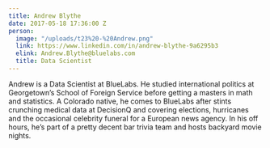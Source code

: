 ```yaml
---
title: Andrew Blythe
date: 2017-05-18 17:36:00 Z
person:
  image: "/uploads/t23%20-%20Andrew.png"
  link: https://www.linkedin.com/in/andrew-blythe-9a6295b3
  elink: Andrew.Blythe@bluelabs.com
  title: Data Scientist
---
```


Andrew is a Data Scientist at BlueLabs. He studied international politics at Georgetown’s School of Foreign Service before getting a masters in math and statistics. A Colorado native, he comes to BlueLabs after stints crunching medical data at DecisionQ and covering elections, hurricanes and the occasional celebrity funeral for a European news agency. In his off hours, he’s part of a pretty decent bar trivia team and hosts backyard movie nights. 